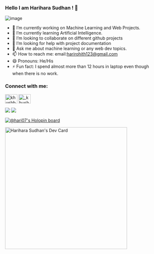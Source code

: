 ### Hello I am Harihara Sudhan ! 👋
![image](https://user-images.githubusercontent.com/63738424/128705260-d1fa091a-f5ae-47af-8886-09ed72580cb6.png)


- 🔭 I’m currently working on Machine Learning and Web Projects.
- 🌱 I’m currently learning Artificial Intelligence.
- 👯 I’m looking to collaborate on different github projects
- 🤔 I’m looking for help with project documentation
- 💬 Ask me about machine learning or any web dev topics.
- 📫 How to reach me: email:harirohith123@gmail.com
- 😄 Pronouns: He/His
- ⚡ Fun fact: I spend almost more than 12 hours in laptop even though when there is no work.

<h3 align="left">Connect with me:</h3>
<p align="left">

<a href="https://www.linkedin.com/in/s-harihara-sudhan-a75b551b1/" target="blank"><img align="center" src="https://cdn.jsdelivr.net/npm/simple-icons@3.0.1/icons/linkedin.svg" alt="khushboogoel01" height="30" width="40" /></a>
<a href="https://instagram.com/hari07.sudhan" target="blank"><img align="center" src="https://cdn.jsdelivr.net/npm/simple-icons@3.0.1/icons/instagram.svg" alt="_khushboo.goel" height="30" width="40" /></a>

</p>


<img src="https://github-readme-stats.vercel.app/api/top-langs/?username=hariharas-wq&exclude_repo=Portfolio&langs_count=10&layout=compact&theme=chartreuse-dark&icon_color=00ffff&count_private=true">

<img src="https://github-readme-stats.vercel.app/api?username=hariharas-wq&&show_icons=true&title_color=ffffff&icon_color=bb2acf&text_color=daf7dc&bg_color=ffba2c">

[![@hari07's Holopin board](https://holopin.me/hari07)](https://holopin.io/@hari07)

<a href="https://app.daily.dev/hari123"><img src="https://api.daily.dev/devcards/20c1d8a9abfd4f85b11fba5794368f83.png?r=n93" width="400" alt="Harihara Sudhan's Dev Card"/></a>
